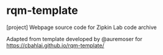 # rqm-template
[project] Webpage source code for Zipkin Lab code archive

Adapted from template developed by @auremoser for https://cbahlai.github.io/rqm-template/

